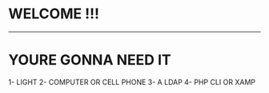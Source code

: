 <h1> WELCOME !!! </h1>

<hr>

<h1 alin="center"> YOURE GONNA NEED IT </h1>

<p> 
1- LIGHT
2- COMPUTER OR CELL PHONE
3- A LDAP
4- PHP CLI OR XAMP
</p>